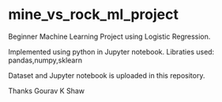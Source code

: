 # mine_vs_rock_ml_project

Beginner Machine Learning Project using Logistic Regression.

Implemented using python in Jupyter notebook.
Libraties used: pandas,numpy,sklearn

Dataset and Jupyter notebook is uploaded in this repository.


Thanks 
Gourav K Shaw
